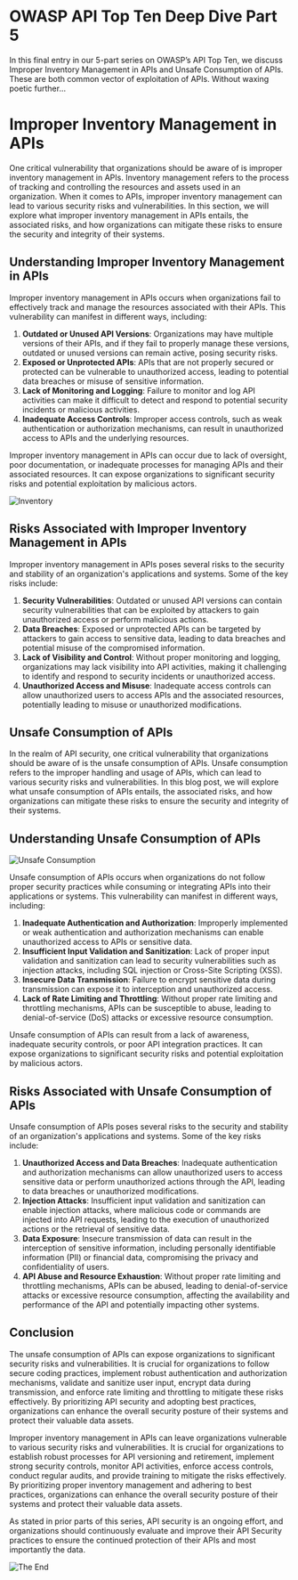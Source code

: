 # OWASP API Top Ten Deep Dive Part 5

In this final entry in our 5-part series on OWASP’s API Top Ten, we discuss Improper Inventory Management in APIs and Unsafe Consumption of APIs. These are both common vector of exploitation of APIs. Without waxing poetic further…

# Improper Inventory Management in APIs

One critical vulnerability that organizations should be aware of is improper inventory management in APIs. Inventory management refers to the process of tracking and controlling the resources and assets used in an organization. When it comes to APIs, improper inventory management can lead to various security risks and vulnerabilities. In this section, we will explore what improper inventory management in APIs entails, the associated risks, and how organizations can mitigate these risks to ensure the security and integrity of their systems.

## Understanding Improper Inventory Management in APIs

Improper inventory management in APIs occurs when organizations fail to effectively track and manage the resources associated with their APIs. This vulnerability can manifest in different ways, including:

1. **Outdated or Unused API Versions**: Organizations may have multiple versions of their APIs, and if they fail to properly manage these versions, outdated or unused versions can remain active, posing security risks.
2. **Exposed or Unprotected APIs**: APIs that are not properly secured or protected can be vulnerable to unauthorized access, leading to potential data breaches or misuse of sensitive information.
3. **Lack of Monitoring and Logging**: Failure to monitor and log API activities can make it difficult to detect and respond to potential security incidents or malicious activities.
4. **Inadequate Access Controls**: Improper access controls, such as weak authentication or authorization mechanisms, can result in unauthorized access to APIs and the underlying resources.

Improper inventory management in APIs can occur due to lack of oversight, poor documentation, or inadequate processes for managing APIs and their associated resources. It can expose organizations to significant security risks and potential exploitation by malicious actors.

![Inventory](/images/inventory.jpg)

## Risks Associated with Improper Inventory Management in APIs

Improper inventory management in APIs poses several risks to the security and stability of an organization's applications and systems. Some of the key risks include:

1. **Security Vulnerabilities**: Outdated or unused API versions can contain security vulnerabilities that can be exploited by attackers to gain unauthorized access or perform malicious actions.
2. **Data Breaches**: Exposed or unprotected APIs can be targeted by attackers to gain access to sensitive data, leading to data breaches and potential misuse of the compromised information.
3. **Lack of Visibility and Control**: Without proper monitoring and logging, organizations may lack visibility into API activities, making it challenging to identify and respond to security incidents or unauthorized access.
4. **Unauthorized Access and Misuse**: Inadequate access controls can allow unauthorized users to access APIs and the associated resources, potentially leading to misuse or unauthorized modifications.

## Unsafe Consumption of APIs

In the realm of API security, one critical vulnerability that organizations should be aware of is the unsafe consumption of APIs. Unsafe consumption refers to the improper handling and usage of APIs, which can lead to various security risks and vulnerabilities. In this blog post, we will explore what unsafe consumption of APIs entails, the associated risks, and how organizations can mitigate these risks to ensure the security and integrity of their systems.

## Understanding Unsafe Consumption of APIs

![Unsafe Consumption](/images/unsafe-consumption.jpg)

Unsafe consumption of APIs occurs when organizations do not follow proper security practices while consuming or integrating APIs into their applications or systems. This vulnerability can manifest in different ways, including:

1. **Inadequate Authentication and Authorization**: Improperly implemented or weak authentication and authorization mechanisms can enable unauthorized access to APIs or sensitive data.
2. **Insufficient Input Validation and Sanitization**: Lack of proper input validation and sanitization can lead to security vulnerabilities such as injection attacks, including SQL injection or Cross-Site Scripting (XSS).
3. **Insecure Data Transmission**: Failure to encrypt sensitive data during transmission can expose it to interception and unauthorized access.
4. **Lack of Rate Limiting and Throttling**: Without proper rate limiting and throttling mechanisms, APIs can be susceptible to abuse, leading to denial-of-service (DoS) attacks or excessive resource consumption.

Unsafe consumption of APIs can result from a lack of awareness, inadequate security controls, or poor API integration practices. It can expose organizations to significant security risks and potential exploitation by malicious actors.

## Risks Associated with Unsafe Consumption of APIs

Unsafe consumption of APIs poses several risks to the security and stability of an organization's applications and systems. Some of the key risks include:

1. **Unauthorized Access and Data Breaches**: Inadequate authentication and authorization mechanisms can allow unauthorized users to access sensitive data or perform unauthorized actions through the API, leading to data breaches or unauthorized modifications.
2. **Injection Attacks**: Insufficient input validation and sanitization can enable injection attacks, where malicious code or commands are injected into API requests, leading to the execution of unauthorized actions or the retrieval of sensitive data.
3. **Data Exposure**: Insecure transmission of data can result in the interception of sensitive information, including personally identifiable information (PII) or financial data, compromising the privacy and confidentiality of users.
4. **API Abuse and Resource Exhaustion**: Without proper rate limiting and throttling mechanisms, APIs can be abused, leading to denial-of-service attacks or excessive resource consumption, affecting the availability and performance of the API and potentially impacting other systems.

## Conclusion

The unsafe consumption of APIs can expose organizations to significant security risks and vulnerabilities. It is crucial for organizations to follow secure coding practices, implement robust authentication and authorization mechanisms, validate and sanitize user input, encrypt data during transmission, and enforce rate limiting and throttling to mitigate these risks effectively. By prioritizing API security and adopting best practices, organizations can enhance the overall security posture of their systems and protect their valuable data assets.

Improper inventory management in APIs can leave organizations vulnerable to various security risks and vulnerabilities. It is crucial for organizations to establish robust processes for API versioning and retirement, implement strong security controls, monitor API activities, enforce access controls, conduct regular audits, and provide training to mitigate the risks effectively. By prioritizing proper inventory management and adhering to best practices, organizations can enhance the overall security posture of their systems and protect their valuable data assets.

As stated in prior parts of this series, API security is an ongoing effort, and organizations should continuously evaluate and improve their API Security practices to ensure the continued protection of their APIs and most importantly the data.

![The End](/images/the-end.jpg)